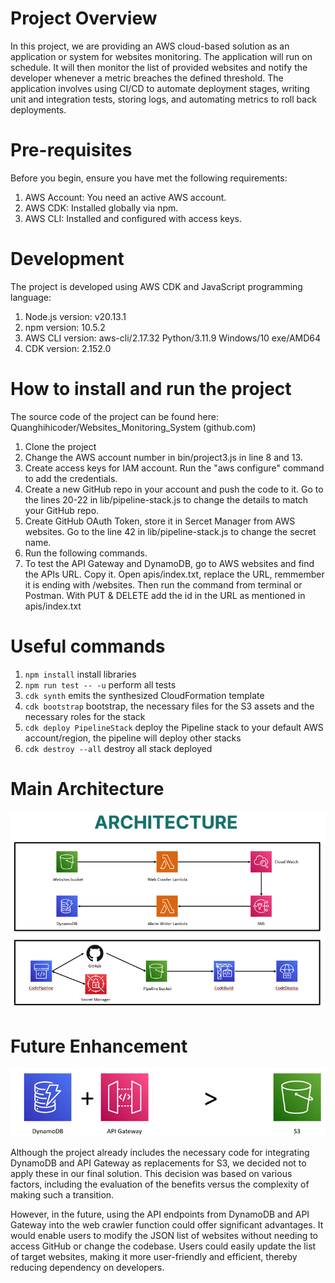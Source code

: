 # Project Overview
In this project, we are providing an AWS cloud-based solution as an application or system for websites monitoring. The application will run on schedule. It will then monitor the list of provided websites and notify the developer whenever a metric breaches the defined threshold. The application involves using CI/CD to automate deployment stages, writing unit and integration tests, storing logs, and automating metrics to roll back deployments.

# Pre-requisites 
Before you begin, ensure you have met the following requirements: 
1. AWS Account: You need an active AWS account. 
2. AWS CDK: Installed globally via npm. 
3. AWS CLI: Installed and configured with access keys.

# Development
The project is developed using AWS CDK and JavaScript programming language:
1. Node.js version: v20.13.1 
2. npm version: 10.5.2 
3. AWS CLI version: aws-cli/2.17.32 Python/3.11.9 Windows/10 exe/AMD64 
4. CDK version: 2.152.0

# How to install and run the project
The source code of the project can be found here: 
Quanghihicoder/Websites_Monitoring_System (github.com) 
1. Clone the project  
2. Change the AWS account number in bin/project3.js in line 8 and 13. 
3. Create access keys for IAM account. Run the "aws configure" command to add the credentials. 
4. Create a new GitHub repo in your account and push the code to it. Go to the lines 20-22 in lib/pipeline-stack.js to change the details to match your GitHub repo. 
5. Create GitHub OAuth Token, store it in Sercet Manager from AWS websites. Go to the line 42 in lib/pipeline-stack.js to change the secret name. 
6. Run the following commands. 
7. To test the API Gateway and DynamoDB, go to AWS websites and find the APIs URL. Copy it. Open apis/index.txt, replace the URL, remmember it is ending with /websites. Then run the command from terminal or Postman. With PUT & DELETE add the id in the URL as mentioned in apis/index.txt

# Useful commands
1. `npm install` install libraries 
2. `npm run test -- -u` perform all tests 
3. `cdk synth` emits the synthesized CloudFormation template 
4. `cdk bootstrap` bootstrap, the necessary files for the S3 assets and the necessary roles for the stack 
5. `cdk deploy PipelineStack` deploy the Pipeline stack to your default AWS account/region, the pipeline will deploy other stacks 
6. `cdk destroy --all` destroy all stack deployed

# Main Architecture 
![alt text](https://github.com/Quanghihicoder/Websites_Monitoring_System/blob/master/images/Architecture.png)

# Future Enhancement
![alt text](https://github.com/Quanghihicoder/Websites_Monitoring_System/blob/master/images/Enhancement.png)

Although the project already includes the necessary code for integrating DynamoDB and API Gateway as replacements for S3, we decided not to apply these in our final solution. This decision was based on various factors, including the evaluation of the benefits versus the complexity of making such a transition.

However, in the future, using the API endpoints from DynamoDB and API Gateway into the web crawler function could offer significant advantages. It would enable users to modify the JSON list of websites without needing to access GitHub or change the codebase. Users could easily update the list of target websites, making it more user-friendly and efficient, thereby reducing dependency on developers. 


